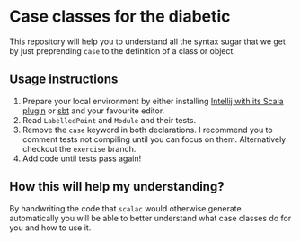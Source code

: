 # Case classes for the diabetic

This repository will help you to understand all the syntax sugar that we get
by just preprending `case` to the definition of a class or object.

## Usage instructions

1. Prepare your local environment by either installing
   [Intellij with its Scala plugin][intellijsetup] or [sbt][sbtsetup] and your
   favourite editor.
2. Read `LabelledPoint` and `Module` and their tests.
3. Remove the `case` keyword in both declarations.  I recommend you to comment
   tests not compiling until you can focus on them.
   Alternatively checkout the `exercise` branch.
4. Add code until tests pass again!

[intellijsetup]: https://www.jetbrains.com/help/idea/2016.1/creating-and-running-your-scala-application.html
[sbtsetup]: http://www.scala-sbt.org/0.13/docs/Setup.html

## How this will help my understanding?

By handwriting the code that `scalac` would otherwise generate automatically you
will be able to better understand what case classes do for you and how to use it.
